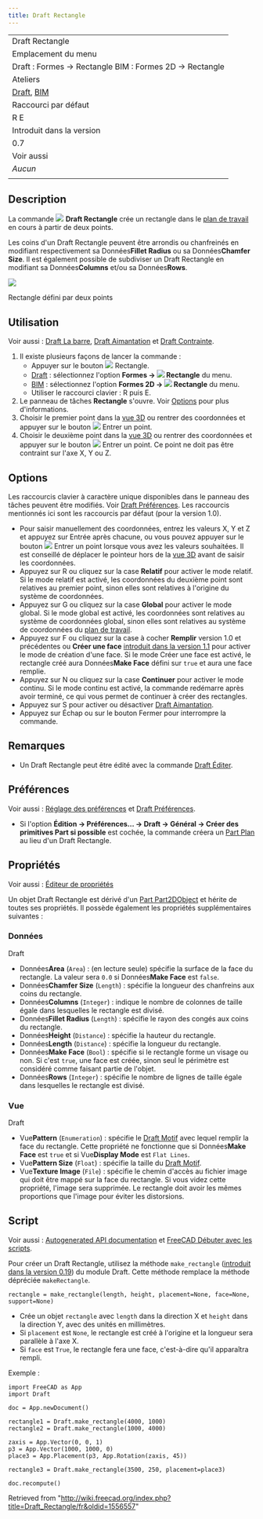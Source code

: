 ```yaml
---
title: Draft Rectangle
---
```

|  |
| --- |
| Draft Rectangle |
| Emplacement du menu |
| Draft : Formes → Rectangle  BIM : Formes 2D → Rectangle |
| Ateliers |
| [Draft](/Draft_Workbench/fr "Draft Workbench/fr"), [BIM](/BIM_Workbench/fr "BIM Workbench/fr") |
| Raccourci par défaut |
| R E |
| Introduit dans la version |
| 0.7 |
| Voir aussi |
| *Aucun* |
|  |

## Description

La commande ![](/images/Draft_Rectangle.svg) **Draft Rectangle** crée un rectangle dans le [plan de travail](/Draft_SelectPlane/fr "Draft SelectPlane/fr") en cours à partir de deux points.

Les coins d'un Draft Rectangle peuvent être arrondis ou chanfreinés en modifiant respectivement sa Données**Fillet Radius** ou sa Données**Chamfer Size**. Il est également possible de subdiviser un Draft Rectangle en modifiant sa Données**Columns** et/ou sa Données**Rows**.

![](/images/Draft_Rectangle_example.jpg)

Rectangle défini par deux points

## Utilisation

Voir aussi : [Draft La barre](/Draft_Tray/fr "Draft Tray/fr"), [Draft Aimantation](/Draft_Snap/fr "Draft Snap/fr") et [Draft Contrainte](/Draft_Constrain/fr "Draft Constrain/fr").

1. Il existe plusieurs façons de lancer la commande :
   * Appuyer sur le bouton ![](/images/Draft_Rectangle.svg) Rectangle.
   * [Draft](/Draft_Workbench/fr "Draft Workbench/fr") : sélectionnez l'option **Formes → ![](/images/Draft_Rectangle.svg) Rectangle** du menu.
   * [BIM](/BIM_Workbench/fr "BIM Workbench/fr") : sélectionnez l'option **Formes 2D → ![](/images/Draft_Rectangle.svg) Rectangle** du menu.
   * Utiliser le raccourci clavier : R puis E.
2. Le panneau de tâches **Rectangle** s'ouvre. Voir [Options](#Options) pour plus d'informations.
3. Choisir le premier point dans la [vue 3D](/3D_view/fr "3D view/fr") ou rentrer des coordonnées et appuyer sur le bouton ![](/images/Draft_AddPoint.svg) Entrer un point.
4. Choisir le deuxième point dans la [vue 3D](/3D_view/fr "3D view/fr") ou rentrer des coordonnées et appuyer sur le bouton ![](/images/Draft_AddPoint.svg) Entrer un point. Ce point ne doit pas être contraint sur l'axe X, Y ou Z.

## Options

Les raccourcis clavier à caractère unique disponibles dans le panneau des tâches peuvent être modifiés. Voir [Draft Préférences](/Draft_Preferences/fr "Draft Preferences/fr"). Les raccourcis mentionnés ici sont les raccourcis par défaut (pour la version 1.0).

* Pour saisir manuellement des coordonnées, entrez les valeurs X, Y et Z et appuyez sur Entrée après chacune, ou vous pouvez appuyer sur le bouton ![](/images/Draft_AddPoint.svg) Entrer un point lorsque vous avez les valeurs souhaitées. Il est conseillé de déplacer le pointeur hors de la [vue 3D](/3D_view/fr "3D view/fr") avant de saisir les coordonnées.
* Appuyez sur R ou cliquez sur la case **Relatif** pour activer le mode relatif. Si le mode relatif est activé, les coordonnées du deuxième point sont relatives au premier point, sinon elles sont relatives à l'origine du système de coordonnées.
* Appuyez sur G ou cliquez sur la case **Global** pour activer le mode global. Si le mode global est activé, les coordonnées sont relatives au système de coordonnées global, sinon elles sont relatives au système de coordonnées du [plan de travail](/Draft_SelectPlane/fr "Draft SelectPlane/fr").
* Appuyez sur F ou cliquez sur la case à cocher **Remplir** version 1.0 et précédentes ou **Créer une face** [introduit dans la version 1.1](/Release_notes_1.1/fr "Release notes 1.1/fr") pour activer le mode de création d'une face. Si le mode Créer une face est activé, le rectangle créé aura Données**Make Face** défini sur `true` et aura une face remplie.
* Appuyez sur N ou cliquez sur la case **Continuer** pour activer le mode continu. Si le mode continu est activé, la commande redémarre après avoir terminé, ce qui vous permet de continuer à créer des rectangles.
* Appuyez sur S pour activer ou désactiver [Draft Aimantation](/Draft_Snap/fr "Draft Snap/fr").
* Appuyez sur Échap ou sur le bouton Fermer pour interrompre la commande.

## Remarques

* Un Draft Rectangle peut être édité avec la commande [Draft Éditer](/Draft_Edit/fr "Draft Edit/fr").

## Préférences

Voir aussi : [Réglage des préférences](/Preferences_Editor/fr "Preferences Editor/fr") et [Draft Préférences](/Draft_Preferences/fr "Draft Preferences/fr").

* Si l'option **Édition → Préférences... → Draft → Général → Créer des primitives Part si possible** est cochée, la commande créera un [Part Plan](/Part_Plane/fr "Part Plane/fr") au lieu d'un Draft Rectangle.

## Propriétés

Voir aussi : [Éditeur de propriétés](/Property_editor/fr "Property editor/fr")

Un objet Draft Rectangle est dérivé d'un [Part Part2DObject](/Part_Part2DObject/fr "Part Part2DObject/fr") et hérite de toutes ses propriétés. Il possède également les propriétés supplémentaires suivantes :

### Données

Draft

* Données**Area** (`Area`) : (en lecture seule) spécifie la surface de la face du rectangle. La valeur sera `0.0` si Données**Make Face** est `false`.
* Données**Chamfer Size** (`Length`) : spécifie la longueur des chanfreins aux coins du rectangle.
* Données**Columns** (`Integer`) : indique le nombre de colonnes de taille égale dans lesquelles le rectangle est divisé.
* Données**Fillet Radius** (`Length`) : spécifie le rayon des congés aux coins du rectangle.
* Données**Height** (`Distance`) : spécifie la hauteur du rectangle.
* Données**Length** (`Distance`) : spécifie la longueur du rectangle.
* Données**Make Face** (`Bool`) : spécifie si le rectangle forme un visage ou non. Si c'est `true`, une face est créée, sinon seul le périmètre est considéré comme faisant partie de l'objet.
* Données**Rows** (`Integer`) : spécifie le nombre de lignes de taille égale dans lesquelles le rectangle est divisé.

### Vue

Draft

* Vue**Pattern** (`Enumeration`) : spécifie le [Draft Motif](/Draft_Pattern/fr "Draft Pattern/fr") avec lequel remplir la face du rectangle. Cette propriété ne fonctionne que si Données**Make Face** est `true` et si Vue**Display Mode** est `Flat Lines`.
* Vue**Pattern Size** (`Float`) : spécifie la taille du [Draft Motif](/Draft_Pattern/fr "Draft Pattern/fr").
* Vue**Texture Image** (`File`) : spécifie le chemin d'accès au fichier image qui doit être mappé sur la face du rectangle. Si vous videz cette propriété, l'image sera supprimée. Le rectangle doit avoir les mêmes proportions que l'image pour éviter les distorsions.

## Script

Voir aussi : [Autogenerated API documentation](https://freecad.github.io/SourceDoc/) et [FreeCAD Débuter avec les scripts](/FreeCAD_Scripting_Basics/fr "FreeCAD Scripting Basics/fr").

Pour créer un Draft Rectangle, utilisez la méthode `make_rectangle` ([introduit dans la version 0.19](/Release_notes_0.19/fr "Release notes 0.19/fr")) du module Draft. Cette méthode remplace la méthode dépréciée `makeRectangle`.

```
rectangle = make_rectangle(length, height, placement=None, face=None, support=None)

```

* Crée un objet `rectangle` avec `length` dans la direction X et `height` dans la direction Y, avec des unités en millimètres.
* Si `placement` est `None`, le rectangle est créé à l'origine et la longueur sera parallèle à l'axe X.
* Si `face` est `True`, le rectangle fera une face, c'est-à-dire qu'il apparaîtra rempli.

Exemple :

```
import FreeCAD as App
import Draft

doc = App.newDocument()

rectangle1 = Draft.make_rectangle(4000, 1000)
rectangle2 = Draft.make_rectangle(1000, 4000)

zaxis = App.Vector(0, 0, 1)
p3 = App.Vector(1000, 1000, 0)
place3 = App.Placement(p3, App.Rotation(zaxis, 45))

rectangle3 = Draft.make_rectangle(3500, 250, placement=place3)

doc.recompute()

```

Retrieved from "<http://wiki.freecad.org/index.php?title=Draft_Rectangle/fr&oldid=1556557>"